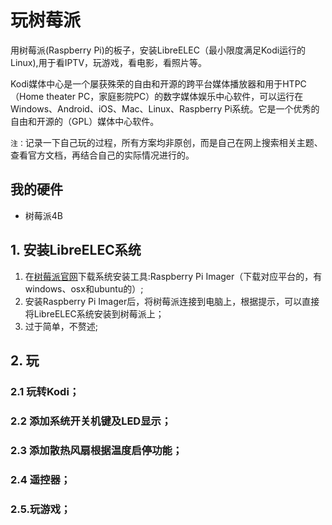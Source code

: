 # 玩树莓派
用树莓派(Raspberry Pi)的板子，安装LibreELEC（最小限度满足Kodi运行的Linux),用于看IPTV，玩游戏，看电影，看照片等。  
  
Kodi媒体中心是一个屡获殊荣的自由和开源的跨平台媒体播放器和用于HTPC（Home theater PC，家庭影院PC）的数字媒体娱乐中心软件，可以运行在Windows、Android、iOS、Mac、Linux、Raspberry Pi系统。它是一个优秀的自由和开源的（GPL）媒体中心软件。  

`注：`记录一下自己玩的过程，所有方案均非原创，而是自己在网上搜索相关主题、查看官方文档，再结合自己的实际情况进行的。  

## 我的硬件
* 树莓派4B

## 1. 安装LibreELEC系统
1. 在[树莓派官网](https://www.raspberrypi.org/software/)下载系统安装工具:Raspberry Pi Imager（下载对应平台的，有windows、osx和ubuntu的）;
2. 安装Raspberry Pi Imager后，将树莓派连接到电脑上，根据提示，可以直接将LibreELEC系统安装到树莓派上；
3. 过于简单，不赘述;

## 2. 玩
### 2.1 玩转Kodi；
### 2.2 添加系统开关机键及LED显示；
### 2.3 添加散热风扇根据温度启停功能；
### 2.4 遥控器；
### 2.5.玩游戏；
